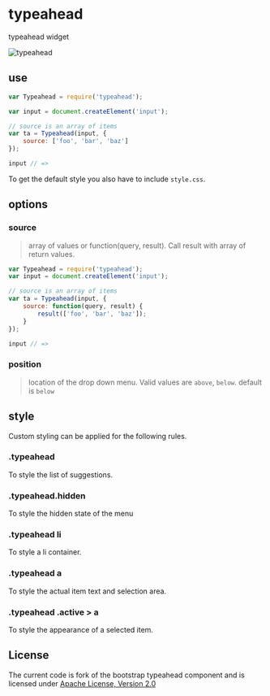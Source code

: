 # typeahead

typeahead widget

![typeahead](http://shtylman.github.com/typeahead/img.png)

## use

```javascript
var Typeahead = require('typeahead');

var input = document.createElement('input');

// source is an array of items
var ta = Typeahead(input, {
    source: ['foo', 'bar', 'baz']
});

input // =>
```

To get the default style you also have to include `style.css`.

## options

### source
> array of values or function(query, result). Call result with array of return values.

```javascript
var Typeahead = require('typeahead');
var input = document.createElement('input');

// source is an array of items
var ta = Typeahead(input, {
    source: function(query, result) {
        result(['foo', 'bar', 'baz']);
    }
});

input // =>
```

### position
> location of the drop down menu. Valid values are ```above```, ```below```. default is ```below```

## style

Custom styling can be applied for the following rules.

### .typeahead
To style the list of suggestions.

### .typeahead.hidden
To style the hidden state of the menu

### .typeahead li
To style a li container.

### .typeahead a
To style the actual item text and selection area.

### .typeahead .active > a
To style the appearance of a selected item.

## License

The current code is fork of the bootstrap typeahead component and is licensed under [Apache License, Version 2.0](http://www.apache.org/licenses/LICENSE-2.0)
